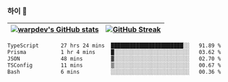 
### 하이 👋
[![warpdev's GitHub stats](https://github-readme-stats.vercel.app/api?username=warpdev&show_icons=true&theme=vue-dark)](#) |[![GitHub Streak](https://github-readme-streak-stats.herokuapp.com/?user=warpdev&theme=dark)](#)
--- | --- |
<!--START_SECTION:waka-->

```txt
TypeScript       27 hrs 24 mins  ███████████████████████░░   91.89 %
Prisma           1 hr 4 mins     █░░░░░░░░░░░░░░░░░░░░░░░░   03.62 %
JSON             48 mins         ▓░░░░░░░░░░░░░░░░░░░░░░░░   02.70 %
TSConfig         11 mins         ▒░░░░░░░░░░░░░░░░░░░░░░░░   00.67 %
Bash             6 mins          ░░░░░░░░░░░░░░░░░░░░░░░░░   00.36 %
```

<!--END_SECTION:waka-->

<!--
**warpdev/warpdev** is a ✨ _special_ ✨ repository because its `README.md` (this file) appears on your GitHub profile.

Here are some ideas to get you started:

- 🔭 I’m currently working on ...
- 🌱 I’m currently learning ...
- 👯 I’m looking to collaborate on ...
- 🤔 I’m looking for help with ...
- 💬 Ask me about ...
- 📫 How to reach me: ...
- 😄 Pronouns: ...
- ⚡ Fun fact: ...
-->
